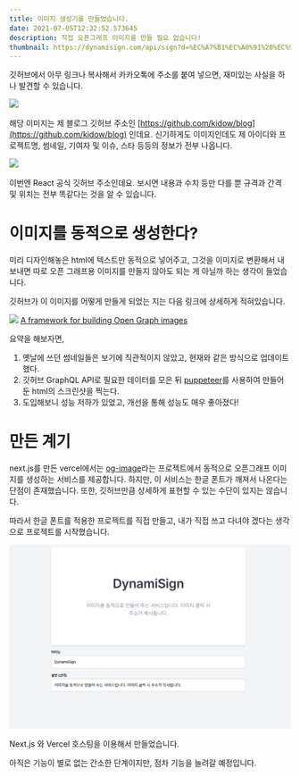 ```yaml
---
title: 이미지 생성기를 만들었습니다.
date: 2021-07-05T12:32:52.573645
description: 직접 오픈그래프 이미지를 만들 필요 없습니다!
thumbnail: https://dynamisign.com/api/sign?d=%EC%A7%81%EC%A0%91%20%EC%98%A4%ED%94%88%EA%B7%B8%EB%9E%98%ED%94%84%20%EC%9D%B4%EB%AF%B8%EC%A7%80%EB%A5%BC%20%EB%A7%8C%EB%93%A4%20%ED%95%84%EC%9A%94%20%EC%97%86%EC%8A%B5%EB%8B%88%EB%8B%A4!&t=%EC%9D%B4%EB%AF%B8%EC%A7%80%20%EC%83%9D%EC%84%B1%EA%B8%B0%EB%A5%BC%20%EB%A7%8C%EB%93%A4%EC%97%88%EC%8A%B5%EB%8B%88%EB%8B%A4.
---
```


깃허브에서 아무 링크나 복사해서 카카오톡에 주소를 붙여 넣으면, 재미있는 사실을 하나 발견할 수 있습니다.

![](https://opengraph.githubassets.com/8ff6bc21563d55cdbe88dce35d5b342a033d073b832d82b1ef8100a69194e7f3/kidow/blog)

해당 이미지는 제 블로그 깃허브 주소인 [https://github.com/kidow/blog](https://github.com/kidow/blog) 인데요. 신기하게도 이미지인데도 제 아이디와 프로젝트명, 썸네일, 기여자 및 이슈, 스타 등등의 정보가 전부 나옵니다.

![](https://opengraph.githubassets.com/50a2f06bc1a1c69378be68a8ae42f9c39ecedb13b4f9d5d660080edcfe649ba2/facebook/react)

이번엔 React 공식 깃허브 주소인데요. 보시면 내용과 수치 등만 다를 뿐 규격과 간격 및 위치는 전부 똑같다는 것을 알 수 있습니다.

# 이미지를 동적으로 생성한다?

미리 디자인해놓은 html에 텍스트만 동적으로 넣어주고, 그것을 이미지로 변환해서 내보내면 따로 오픈 그래프용 이미지를 만들지 않아도 되는 게 아닐까 하는 생각이 들었습니다.

깃허브가 이 이미지를 어떻게 만들게 되었는 지는 다음 링크에 상세하게 적혀있습니다.

[![](https://github.blog/wp-content/uploads/2021/06/framework-open-graph-images_for-social.png?fit=1200%2C630)](https://github.blog/2021-06-22-framework-building-open-graph-images/)
[A framework for building Open Graph images](https://github.blog/2021-06-22-framework-building-open-graph-images/)

요약을 해보자면,

1. 옛날에 쓰던 썸네일들은 보기에 직관적이지 않았고, 현재와 같은 방식으로 업데이트했다.
2. 깃허브 GraphQL API로 필요한 데이터를 모은 뒤 [puppeteer](https://github.com/puppeteer/puppeteer)를 사용하여 만들어 둔 html의 스크린샷을 찍는다.
3. 도입해보니 성능 저하가 있었고, 개선을 통해 성능도 매우 좋아졌다!

# 만든 계기

next.js를 만든 vercel에서는 [og-image](https://og-image.vercel.app/)라는 프로젝트에서 동적으로 오픈그래프 이미지를 생성하는 서비스를 제공합니다. 하지만, 이 서비스는 한글 폰트가 깨져서 나온다는 단점이 존재했습니다. 또한, 깃허브만큼 상세하게 표현할 수 있는 수단이 있지는 않습니다.

따라서 한글 폰트를 적용한 프로젝트를 직접 만들고, 내가 직접 쓰고 다녀야 겠다는 생각으로 프로젝트를 시작했습니다.

![dynamisign](./dynamisign.png)

Next.js 와 Vercel 호스팅을 이용해서 만들었습니다.

아직은 기능이 별로 없는 간소한 단계이지만, 점차 기능을 늘려갈 예정입니다.